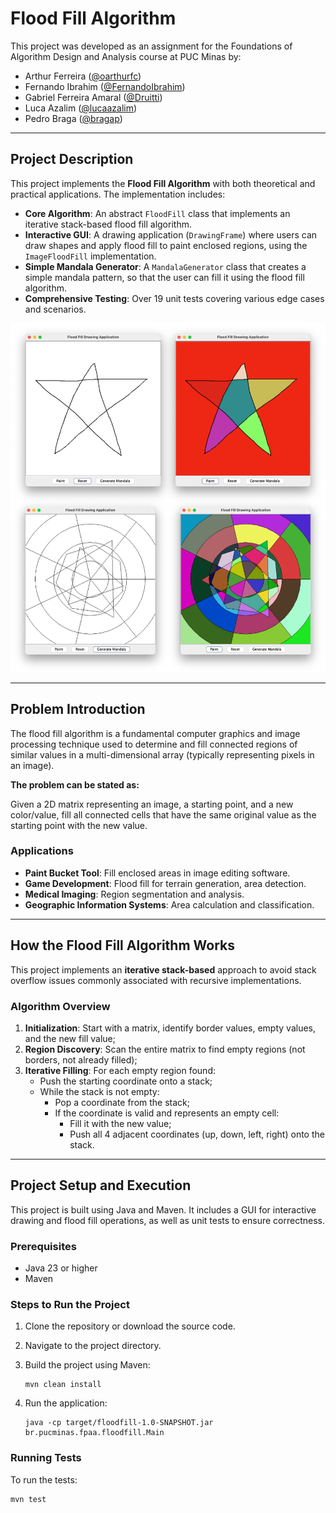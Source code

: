 # Flood Fill Algorithm

This project was developed as an assignment for the Foundations of Algorithm Design and Analysis course at PUC Minas by:

- Arthur Ferreira ([@oarthurfc](https://github.com/oarthurfc))
- Fernando Ibrahim ([@FernandoIbrahim](https://github.com/FernandoIbrahim))
- Gabriel Ferreira Amaral ([@Druitti](https://github.com/Druitti))
- Luca Azalim ([@lucaazalim](https://github.com/lucaazalim))
- Pedro Braga ([@bragap](https://github.com/bragap))

---

## Project Description

This project implements the **Flood Fill Algorithm** with both theoretical and practical applications. The implementation includes:

- **Core Algorithm**: An abstract `FloodFill` class that implements an iterative stack-based flood fill algorithm.
- **Interactive GUI**: A drawing application (`DrawingFrame`) where users can draw shapes and apply flood fill to paint enclosed regions, using the `ImageFloodFill` implementation.
- **Simple Mandala Generator**: A `MandalaGenerator` class that creates a simple mandala pattern, so that the user can fill it using the flood fill algorithm.
- **Comprehensive Testing**: Over 19 unit tests covering various edge cases and scenarios.

![GUI Screenshot](assets/gui.png)

---

## Problem Introduction

The flood fill algorithm is a fundamental computer graphics and image processing technique used to determine and fill connected regions of similar values in a multi-dimensional array (typically representing pixels in an image).

**The problem can be stated as:**

Given a 2D matrix representing an image, a starting point, and a new color/value, fill all connected cells that have the same original value as the starting point with the new value.

### Applications

- **Paint Bucket Tool**: Fill enclosed areas in image editing software.
- **Game Development**: Flood fill for terrain generation, area detection.
- **Medical Imaging**: Region segmentation and analysis.
- **Geographic Information Systems**: Area calculation and classification.

---

## How the Flood Fill Algorithm Works

This project implements an **iterative stack-based** approach to avoid stack overflow issues commonly associated with recursive implementations.

### Algorithm Overview

1. **Initialization**: Start with a matrix, identify border values, empty values, and the new fill value;
2. **Region Discovery**: Scan the entire matrix to find empty regions (not borders, not already filled);
3. **Iterative Filling**: For each empty region found:
   - Push the starting coordinate onto a stack;
   - While the stack is not empty:
     - Pop a coordinate from the stack;
     - If the coordinate is valid and represents an empty cell:
       - Fill it with the new value;
       - Push all 4 adjacent coordinates (up, down, left, right) onto the stack.

---

## Project Setup and Execution

This project is built using Java and Maven. It includes a GUI for interactive drawing and flood fill operations, as well as unit tests to ensure correctness.

### Prerequisites

- Java 23 or higher
- Maven

### Steps to Run the Project

1. Clone the repository or download the source code.
2. Navigate to the project directory.
3. Build the project using Maven:

   ```text
   mvn clean install
   ```

4. Run the application:

   ```text
   java -cp target/floodfill-1.0-SNAPSHOT.jar br.pucminas.fpaa.floodfill.Main
   ```

### Running Tests

To run the tests:

```text
mvn test
```
